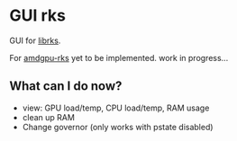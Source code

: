 # GUI rks

GUI for [librks](https://github.com/Peppe289/librks).

For [amdgpu-rks](https://github.com/Peppe289/rks-amdgpu) yet to be implemented. work in progress...

What can I do now?
---

- view: GPU load/temp, CPU load/temp, RAM usage
- clean up RAM
- Change governor (only works with pstate disabled)